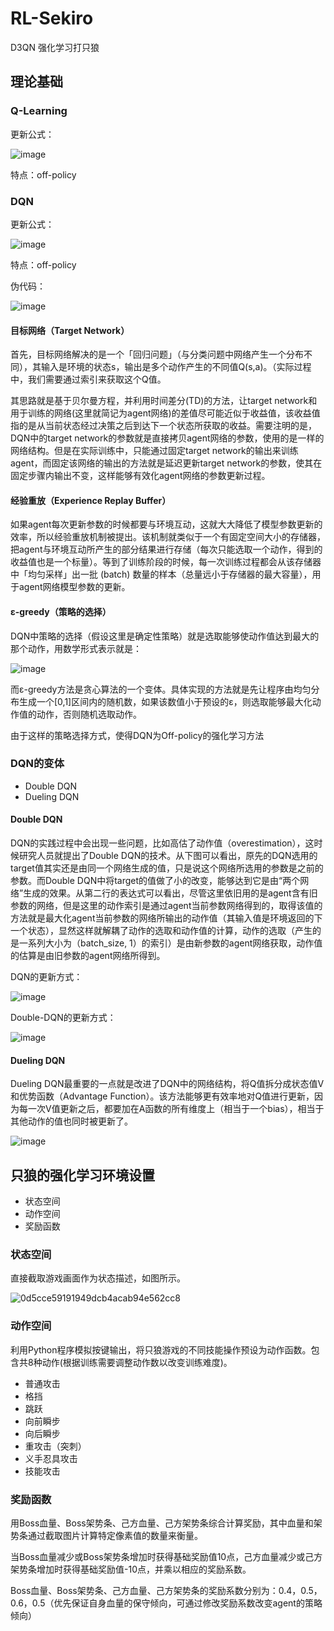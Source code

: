 # RL-Sekiro
D3QN 强化学习打只狼

## 理论基础
### Q-Learning
更新公式：

![image](https://user-images.githubusercontent.com/62683546/153753386-af7c79d8-16be-46f0-baa5-47b220734ba5.png)

特点：off-policy

### DQN
更新公式：

![image](https://user-images.githubusercontent.com/62683546/153753433-fbe00fa7-0a1d-431d-9698-aab8a302a5f5.png)

特点：off-policy

伪代码：

![image](https://user-images.githubusercontent.com/62683546/153753736-ce87f887-7206-4027-ab48-400f76101290.png)

#### 目标网络（Target Network）
首先，目标网络解决的是一个「回归问题」（与分类问题中网络产生一个分布不同），其输入是环境的状态s，输出是多个动作产生的不同值Q(s,a)。（实际过程中，我们需要通过索引来获取这个Q值。

其思路就是基于贝尔曼方程，并利用时间差分(TD)的方法，让target network和用于训练的网络(这里就简记为agent网络)的差值尽可能近似于收益值，该收益值指的是从当前状态经过决策之后到达下一个状态所获取的收益。需要注明的是，DQN中的target network的参数就是直接拷贝agent网络的参数，使用的是一样的网络结构。但是在实际训练中，只能通过固定target network的输出来训练agent，而固定该网络的输出的方法就是延迟更新target network的参数，使其在固定步骤内输出不变，这样能够有效化agent网络的参数更新过程。

#### 经验重放（Experience Replay Buffer）
如果agent每次更新参数的时候都要与环境互动，这就大大降低了模型参数更新的效率，所以经验重放机制被提出。该机制就类似于一个有固定空间大小的存储器，把agent与环境互动所产生的部分结果进行存储（每次只能选取一个动作，得到的收益值也是一个标量）。等到了训练阶段的时候，每一次训练过程都会从该存储器中「均匀采样」出一批 (batch) 数量的样本（总量远小于存储器的最大容量），用于agent网络模型参数的更新。

####  ε-greedy（策略的选择）
DQN中策略的选择（假设这里是确定性策略）就是选取能够使动作值达到最大的那个动作，用数学形式表示就是：

![image](https://user-images.githubusercontent.com/62683546/153754009-2b2a9c74-29ec-4f21-bd58-56cd04c44fde.png)

而ε-greedy方法是贪心算法的一个变体。具体实现的方法就是先让程序由均匀分布生成一个[0,1]区间内的随机数，如果该数值小于预设的ε，则选取能够最大化动作值的动作，否则随机选取动作。

由于这样的策略选择方式，使得DQN为Off-policy的强化学习方法

### DQN的变体
* Double DQN
* Dueling DQN
#### Double DQN
DQN的实践过程中会出现一些问题，比如高估了动作值（overestimation），这时候研究人员就提出了Double DQN的技术。从下图可以看出，原先的DQN选用的target值其实还是由同一个网络生成的值，只是说这个网络所选用的参数是之前的参数。而Double DQN中将target的值做了小的改变，能够达到它是由“两个网络”生成的效果。从第二行的表达式可以看出，尽管这里依旧用的是agent含有旧参数的网络，但是这里的动作索引是通过agent当前参数网络得到的，取得该值的方法就是最大化agent当前参数的网络所输出的动作值（其输入值是环境返回的下一个状态），显然这样就解耦了动作的选取和动作值的计算，动作的选取（产生的是一系列大小为（batch_size, 1）的索引）是由新参数的agent网络获取，动作值的估算是由旧参数的agent网络所得到。

DQN的更新方式：

![image](https://user-images.githubusercontent.com/62683546/153756142-e1a43947-396c-44d0-86e4-2857c8560088.png)

Double-DQN的更新方式：

![image](https://user-images.githubusercontent.com/62683546/153756236-e8ff9f42-546e-494f-b329-238d1117d72a.png)

#### Dueling DQN
Dueling DQN最重要的一点就是改进了DQN中的网络结构，将Q值拆分成状态值V和优势函数（Advantage Function）。该方法能够更有效率地对Q值进行更新，因为每一次V值更新之后，都要加在A函数的所有维度上（相当于一个bias），相当于其他动作的值也同时被更新了。

![image](https://user-images.githubusercontent.com/62683546/153756279-2eb31794-e0c0-4165-b2c9-fd0fd8f7194d.png)

## 只狼的强化学习环境设置
* 状态空间
* 动作空间
* 奖励函数

### 状态空间
直接截取游戏画面作为状态描述，如图所示。

![0d5cce59191949dcb4acab94e562cc8](https://user-images.githubusercontent.com/62683546/154037390-b2444642-0706-4be0-85bc-67b42c1c547a.png)


### 动作空间
利用Python程序模拟按键输出，将只狼游戏的不同技能操作预设为动作函数。包含共8种动作(根据训练需要调整动作数以改变训练难度)。

* 普通攻击
* 格挡
* 跳跃
* 向前瞬步
* 向后瞬步
* 重攻击（突刺）
* 义手忍具攻击
* 技能攻击

### 奖励函数
用Boss血量、Boss架势条、己方血量、己方架势条综合计算奖励，其中血量和架势条通过截取图片计算特定像素值的数量来衡量。

当Boss血量减少或Boss架势条增加时获得基础奖励值10点，己方血量减少或己方架势条增加时获得基础奖励值-10点，并乘以相应的奖励系数。

Boss血量、Boss架势条、己方血量、己方架势条的奖励系数分别为：0.4，0.5，0.6，0.5（优先保证自身血量的保守倾向，可通过修改奖励系数改变agent的策略倾向）

